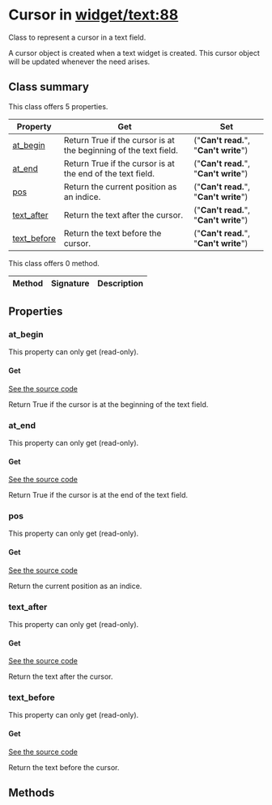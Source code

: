 # Cursor in [widget/text:88](../raw/widget/text.html#L88)

Class to represent a cursor in a text field.

A cursor object is created when a text widget is created.  This cursor
object will be updated whenever the need arises.

## Class summary

This class offers 5 properties.

| Property | Get | Set |
| -------- | --- | --- |
| [at_begin](#at_begin) | Return True if the cursor is at the beginning of the text field. | ("**Can't read.**", "**Can't write**") |
| [at_end](#at_end) | Return True if the cursor is at the end of the text field. | ("**Can't read.**", "**Can't write**") |
| [pos](#pos) | Return the current position as an indice. | ("**Can't read.**", "**Can't write**") |
| [text_after](#text_after) | Return the text after the cursor. | ("**Can't read.**", "**Can't write**") |
| [text_before](#text_before) | Return the text before the cursor. | ("**Can't read.**", "**Can't write**") |

This class offers 0 method.

| Method | Signature | Description |
| ------ | --------- | ----------- |

## Properties

### at_begin

This property can only get (read-only).

#### Get

[See the source code](../raw/widget/text.html#L107)

Return True if the cursor is at the beginning of the text field.

### at_end

This property can only get (read-only).

#### Get

[See the source code](../raw/widget/text.html#L112)

Return True if the cursor is at the end of the text field.

### pos

This property can only get (read-only).

#### Get

[See the source code](../raw/widget/text.html#L102)

Return the current position as an indice.

### text_after

This property can only get (read-only).

#### Get

[See the source code](../raw/widget/text.html#L122)

Return the text after the cursor.

### text_before

This property can only get (read-only).

#### Get

[See the source code](../raw/widget/text.html#L117)

Return the text before the cursor.

## Methods